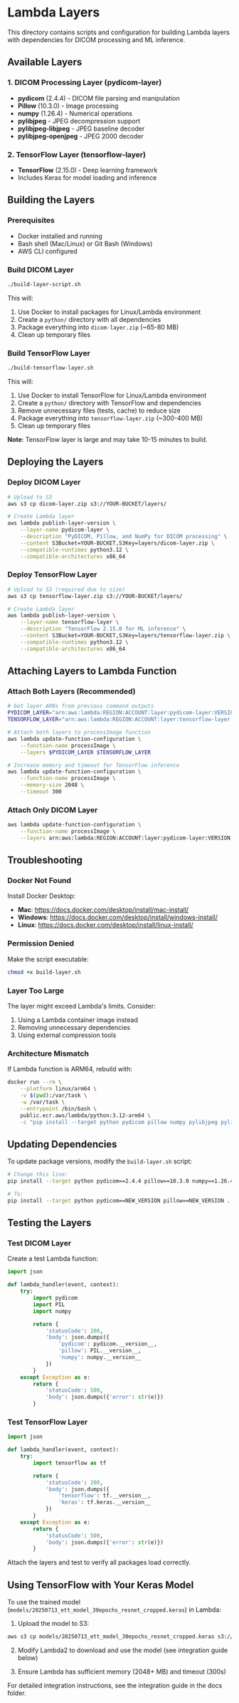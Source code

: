 # Lambda Layers

This directory contains scripts and configuration for building Lambda layers with dependencies for DICOM processing and ML inference.

## Available Layers

### 1. DICOM Processing Layer (pydicom-layer)
- **pydicom** (2.4.4) - DICOM file parsing and manipulation
- **Pillow** (10.3.0) - Image processing
- **numpy** (1.26.4) - Numerical operations
- **pylibjpeg** - JPEG decompression support
- **pylibjpeg-libjpeg** - JPEG baseline decoder
- **pylibjpeg-openjpeg** - JPEG 2000 decoder

### 2. TensorFlow Layer (tensorflow-layer)
- **TensorFlow** (2.15.0) - Deep learning framework
- Includes Keras for model loading and inference

## Building the Layers

### Prerequisites
- Docker installed and running
- Bash shell (Mac/Linux) or Git Bash (Windows)
- AWS CLI configured

### Build DICOM Layer

```bash
./build-layer-script.sh
```

This will:
1. Use Docker to install packages for Linux/Lambda environment
2. Create a `python/` directory with all dependencies
3. Package everything into `dicom-layer.zip` (~65-80 MB)
4. Clean up temporary files

### Build TensorFlow Layer

```bash
./build-tensorflow-layer.sh
```

This will:
1. Use Docker to install TensorFlow for Linux/Lambda environment
2. Create a `python/` directory with TensorFlow and dependencies
3. Remove unnecessary files (tests, cache) to reduce size
4. Package everything into `tensorflow-layer.zip` (~300-400 MB)
5. Clean up temporary files

**Note**: TensorFlow layer is large and may take 10-15 minutes to build.

## Deploying the Layers

### Deploy DICOM Layer

```bash
# Upload to S3
aws s3 cp dicom-layer.zip s3://YOUR-BUCKET/layers/

# Create Lambda layer
aws lambda publish-layer-version \
    --layer-name pydicom-layer \
    --description "PyDICOM, Pillow, and NumPy for DICOM processing" \
    --content S3Bucket=YOUR-BUCKET,S3Key=layers/dicom-layer.zip \
    --compatible-runtimes python3.12 \
    --compatible-architectures x86_64
```

### Deploy TensorFlow Layer

```bash
# Upload to S3 (required due to size)
aws s3 cp tensorflow-layer.zip s3://YOUR-BUCKET/layers/

# Create Lambda layer
aws lambda publish-layer-version \
    --layer-name tensorflow-layer \
    --description "TensorFlow 2.15.0 for ML inference" \
    --content S3Bucket=YOUR-BUCKET,S3Key=layers/tensorflow-layer.zip \
    --compatible-runtimes python3.12 \
    --compatible-architectures x86_64
```

## Attaching Layers to Lambda Function

### Attach Both Layers (Recommended)

```bash
# Get layer ARNs from previous command outputs
PYDICOM_LAYER="arn:aws:lambda:REGION:ACCOUNT:layer:pydicom-layer:VERSION"
TENSORFLOW_LAYER="arn:aws:lambda:REGION:ACCOUNT:layer:tensorflow-layer:VERSION"

# Attach both layers to processImage function
aws lambda update-function-configuration \
    --function-name processImage \
    --layers $PYDICOM_LAYER $TENSORFLOW_LAYER

# Increase memory and timeout for TensorFlow inference
aws lambda update-function-configuration \
    --function-name processImage \
    --memory-size 2048 \
    --timeout 300
```

### Attach Only DICOM Layer

```bash
aws lambda update-function-configuration \
    --function-name processImage \
    --layers arn:aws:lambda:REGION:ACCOUNT:layer:pydicom-layer:VERSION
```

## Troubleshooting

### Docker Not Found
Install Docker Desktop:
- **Mac**: https://docs.docker.com/desktop/install/mac-install/
- **Windows**: https://docs.docker.com/desktop/install/windows-install/
- **Linux**: https://docs.docker.com/desktop/install/linux-install/

### Permission Denied
Make the script executable:
```bash
chmod +x build-layer.sh
```

### Layer Too Large
The layer might exceed Lambda's limits. Consider:
1. Using a Lambda container image instead
2. Removing unnecessary dependencies
3. Using external compression tools

### Architecture Mismatch
If Lambda function is ARM64, rebuild with:
```bash
docker run --rm \
    --platform linux/arm64 \
    -v $(pwd):/var/task \
    -w /var/task \
    --entrypoint /bin/bash \
    public.ecr.aws/lambda/python:3.12-arm64 \
    -c "pip install --target python pydicom pillow numpy pylibjpeg pylibjpeg-libjpeg pylibjpeg-openjpeg"
```

## Updating Dependencies

To update package versions, modify the `build-layer.sh` script:

```bash
# Change this line:
pip install --target python pydicom==2.4.4 pillow==10.3.0 numpy==1.26.4 ...

# To:
pip install --target python pydicom==NEW_VERSION pillow==NEW_VERSION ...
```

## Testing the Layers

### Test DICOM Layer

Create a test Lambda function:

```python
import json

def lambda_handler(event, context):
    try:
        import pydicom
        import PIL
        import numpy

        return {
            'statusCode': 200,
            'body': json.dumps({
                'pydicom': pydicom.__version__,
                'pillow': PIL.__version__,
                'numpy': numpy.__version__
            })
        }
    except Exception as e:
        return {
            'statusCode': 500,
            'body': json.dumps({'error': str(e)})
        }
```

### Test TensorFlow Layer

```python
import json

def lambda_handler(event, context):
    try:
        import tensorflow as tf

        return {
            'statusCode': 200,
            'body': json.dumps({
                'tensorflow': tf.__version__,
                'keras': tf.keras.__version__
            })
        }
    except Exception as e:
        return {
            'statusCode': 500,
            'body': json.dumps({'error': str(e)})
        }
```

Attach the layers and test to verify all packages load correctly.

## Using TensorFlow with Your Keras Model

To use the trained model (`models/20250713_ett_model_30epochs_resnet_cropped.keras`) in Lambda:

1. Upload the model to S3:
```bash
aws s3 cp models/20250713_ett_model_30epochs_resnet_cropped.keras s3://YOUR-BUCKET/models/
```

2. Modify Lambda2 to download and use the model (see integration guide below)

3. Ensure Lambda has sufficient memory (2048+ MB) and timeout (300s)

For detailed integration instructions, see the integration guide in the docs folder.